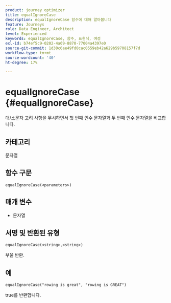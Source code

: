 ```yaml
---
product: journey optimizer
title: equalIgnoreCase
description: equalIgnoreCase 함수에 대해 알아봅니다
feature: Journeys
role: Data Engineer, Architect
level: Experienced
keywords: equalIgnoreCase, 함수, 표현식, 여정
exl-id: b74ef5c9-0202-4a69-8870-77004a4397e0
source-git-commit: 1d30c6ae49fd0cac0559eb42a629b59708157f7d
workflow-type: tm+mt
source-wordcount: '40'
ht-degree: 17%

---
```


# equalIgnoreCase {#equalIgnoreCase}

대/소문자 고려 사항을 무시하면서 첫 번째 인수 문자열과 두 번째 인수 문자열을 비교합니다.

## 카테고리

문자열

## 함수 구문

`equalIgnoreCase(<parameters>)`

## 매개 변수

* 문자열

## 서명 및 반환된 유형

`equalIgnoreCase(<string>,<string>)`

부울 반환.

## 예

`equalIgnoreCase("rowing is great", "rowing is GREAT")`

true를 반환합니다.
